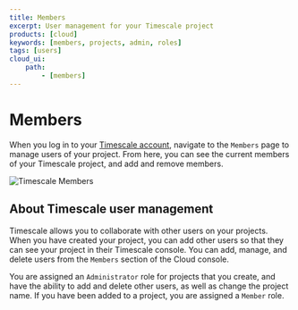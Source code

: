 ```yaml
---
title: Members
excerpt: User management for your Timescale project
products: [cloud]
keywords: [members, projects, admin, roles]
tags: [users]
cloud_ui:
    path:
        - [members]
---
```


# Members

When you log in to your [Timescale account][cloud-login], navigate to the
`Members` page to manage users of your project. From here, you can see the
current members of your Timescale project, and add and remove members.

<img class="main-content__illustration" src="https://assets.timescale.com/docs/images/tsc-users-list.webp" alt="Timescale Members"/>

## About Timescale user management

Timescale allows you to collaborate with other users on your projects.
When you have created your project, you can add other users so that they can see
your project in their Timescale console. You can add, manage, and delete
users from the `Members` section of the Cloud console.

You are assigned an `Administrator` role for projects that you create,
and have the ability to add and delete other users, as well as change the
project name. If you have been added to a project, you are assigned a `Member`
role.

[cloud-login]: https://console.cloud.timescale.com/
